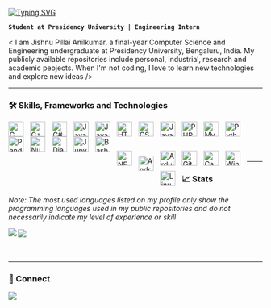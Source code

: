 <a href="https://git.io/typing-svg" align="center"><img src="https://readme-typing-svg.herokuapp.com?font=Century+Gothic&size=30&pause=500&center=true&width=435&lines=Welcome+to+Jishnu's+Profile+%F0%9F%91%8B" alt="Typing SVG" /></a>

**`Student at Presidency University | Engineering Intern`**   

< I am Jishnu Pillai Anilkumar, a final-year Computer Science and Engineering undergraduate at Presidency University, Bengaluru, India. My publicly available repositories include personal, industrial, research and academic peojects. When I'm not coding, I love to learn new technologies and explore new ideas />

---

### 🛠️ Skills, Frameworks and Technologies
<img align="left" alt="C" width=30px style="padding-right:10px;" src="https://cdn.jsdelivr.net/gh/devicons/devicon/icons/c/c-plain.svg" />
<img align="left" alt="C++" width=30px style="padding-right:10px;" src="https://cdn.jsdelivr.net/gh/devicons/devicon/icons/cplusplus/cplusplus-plain.svg" />
<img align="left" alt="C#" width=30px style="padding-right:10px;" src="https://cdn.jsdelivr.net/gh/devicons/devicon/icons/csharp/csharp-plain.svg" />
<img align="left" alt="Java" width=30px style="padding-right:10px;" src="https://cdn.jsdelivr.net/gh/devicons/devicon/icons/java/java-original.svg" />
<img align="left" alt="Java" width=30px style="padding-right:10px;" src="https://cdn.jsdelivr.net/gh/devicons/devicon/icons/go/go-original-wordmark.svg" />
<img align="left" alt="HTML" width=30px style="padding-right:10px;" src="https://cdn.jsdelivr.net/gh/devicons/devicon/icons/html5/html5-original.svg" />
<img align="left" alt="CSS" width=30px style="padding-right:10px;" src="https://cdn.jsdelivr.net/gh/devicons/devicon/icons/css3/css3-original.svg" /> 
<img align="left" alt="JavaScript" width=30px style="padding-right:10px;" src="https://cdn.jsdelivr.net/gh/devicons/devicon/icons/javascript/javascript-original.svg" />
<img align="left" alt="PHP" width=30px style="padding-right:10px;" src="https://cdn.jsdelivr.net/gh/devicons/devicon/icons/php/php-plain.svg" />
<img align="left" alt="MySQL" width=30px style="padding-right:10px;" src="https://cdn.jsdelivr.net/gh/devicons/devicon/icons/mysql/mysql-original-wordmark.svg" />
<img align="left" alt="Python" width=30px style="padding-right:10px;" src="https://cdn.jsdelivr.net/gh/devicons/devicon/icons/python/python-original.svg" />
<img align="left" alt="Pandas" width=30px style="padding-right:10px;" src="https://cdn.jsdelivr.net/gh/devicons/devicon/icons/pandas/pandas-original.svg" />
<img align="left" alt="Numpy" width=30px style="padding-right:10px;" src="https://cdn.jsdelivr.net/gh/devicons/devicon/icons/numpy/numpy-original.svg" />
<img align="left" alt="Django" width=30px style="padding-right:10px;" src="https://cdn.jsdelivr.net/gh/devicons/devicon/icons/django/django-plain.svg" />
<img align="left" alt="Jupyter" width=30px style="padding-right:10px;" src="https://cdn.jsdelivr.net/gh/devicons/devicon/icons/jupyter/jupyter-original.svg" />
<img align="left" alt="Bash" width=30px style="padding-right:10px;" src="https://cdn.jsdelivr.net/gh/devicons/devicon/icons/bash/bash-plain.svg" />
<br> 
<br> 

<img align="left" alt=".NET" width=30px style="padding-right:10px; margin-top:10px;" src="https://cdn.jsdelivr.net/gh/devicons/devicon/icons/dotnetcore/dotnetcore-original.svg" />  <img align="left" alt="Android" width=30px style="padding-right:10px; margin-top:20px;" src="https://cdn.jsdelivr.net/gh/devicons/devicon/icons/androidstudio/androidstudio-original.svg" />
<img align="left" alt="Arduino" width=30px style="padding-right:10px; margin-top:10px;" src="https://cdn.jsdelivr.net/gh/devicons/devicon/icons/arduino/arduino-original.svg" />
<img align="left" alt="Git" width=30px style="padding-right:10px; margin-top:10px;" src="https://cdn.jsdelivr.net/gh/devicons/devicon/icons/git/git-original.svg" />
<img align="left" alt="Canva" width=30px style="padding-right:10px; margin-top:10px;" src="https://cdn.jsdelivr.net/gh/devicons/devicon/icons/canva/canva-original.svg" /> <img align="left" alt="Windows" width=30px style="padding-right:10px; margin-top:10px;" src="https://cdn.jsdelivr.net/gh/devicons/devicon/icons/windows8/windows8-original.svg" /> <img align="left" alt="Linux" width=30px style="padding-right:10px; margin-top:10px;" src="https://cdn.jsdelivr.net/gh/devicons/devicon/icons/linux/linux-original.svg" />

<br>

---
### 📈 Stats
<i style="margin-top:20px;"> Note: The most used languages listed on my profile only show the programming languages used in my public repositories and do not necessarily indicate my level of experience or skill </i>

<a href="https://github.com/Jishnnu" style="padding-right:10px; margin-top:20px;">
  <img align="center" src="https://github-readme-stats.vercel.app/api/top-langs/?username=jishnnu&layout=compact" />
</a>

<a href="https://github.com/Jishnnu">
  <img align="left" src="https://streak-stats.demolab.com/?user=jishnnu&theme=dark" />
</a>
<br> <br> <br>

---
### 📲 Connect
<a href="https://www.linkedin.com/in/jishnnu/">
  <img align="left" src="https://img.shields.io/badge/LinkedIn-0077B5?style=for-the-badge&logo=linkedin&logoColor=white" />
</a>
